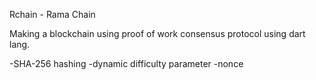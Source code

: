 Rchain - Rama Chain

Making a blockchain using proof of work consensus protocol
using dart lang.

-SHA-256 hashing
-dynamic difficulty parameter
-nonce 
